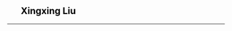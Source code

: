 
<html>
<head>
<meta http-equiv="Content-Type" content="text/html; charset=utf-8" />
<font face = ""/>
<title>Top Frame</title>
</head>

<h2>&ensp;&ensp;&ensp;<a href = "https://username.github.io" target="_blank" 
style= "color:black; text-decoration:none;" >Xingxing Liu</a></h2>
<hr/> 
<body>
</body>
</html>
